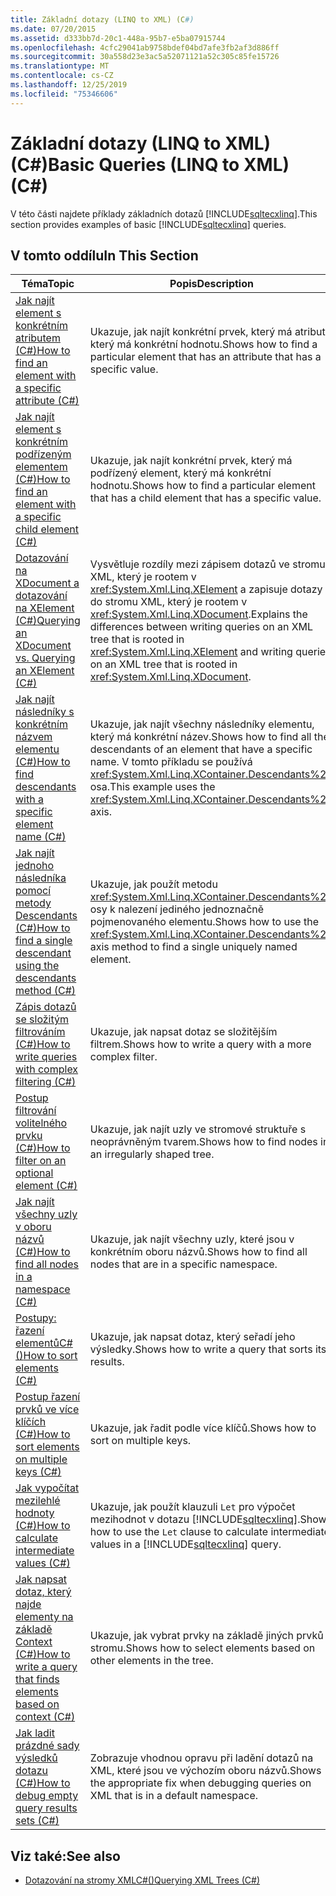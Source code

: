 ```yaml
---
title: Základní dotazy (LINQ to XML) (C#)
ms.date: 07/20/2015
ms.assetid: d333bb7d-20c1-448a-95b7-e5ba07915744
ms.openlocfilehash: 4cfc29041ab9758bdef04bd7afe3fb2af3d886ff
ms.sourcegitcommit: 30a558d23e3ac5a52071121a52c305c85fe15726
ms.translationtype: MT
ms.contentlocale: cs-CZ
ms.lasthandoff: 12/25/2019
ms.locfileid: "75346606"
---
```

# <a name="basic-queries-linq-to-xml-c"></a><span data-ttu-id="aa619-102">Základní dotazy (LINQ to XML) (C#)</span><span class="sxs-lookup"><span data-stu-id="aa619-102">Basic Queries (LINQ to XML) (C#)</span></span>
<span data-ttu-id="aa619-103">V této části najdete příklady základních dotazů [!INCLUDE[sqltecxlinq](~/includes/sqltecxlinq-md.md)].</span><span class="sxs-lookup"><span data-stu-id="aa619-103">This section provides examples of basic [!INCLUDE[sqltecxlinq](~/includes/sqltecxlinq-md.md)] queries.</span></span>  
  
## <a name="in-this-section"></a><span data-ttu-id="aa619-104">V tomto oddílu</span><span class="sxs-lookup"><span data-stu-id="aa619-104">In This Section</span></span>  
  
|<span data-ttu-id="aa619-105">Téma</span><span class="sxs-lookup"><span data-stu-id="aa619-105">Topic</span></span>|<span data-ttu-id="aa619-106">Popis</span><span class="sxs-lookup"><span data-stu-id="aa619-106">Description</span></span>|  
|-----------|-----------------|  
|[<span data-ttu-id="aa619-107">Jak najít element s konkrétním atributem (C#)</span><span class="sxs-lookup"><span data-stu-id="aa619-107">How to find an element with a specific attribute (C#)</span></span>](./how-to-find-an-element-with-a-specific-attribute.md)|<span data-ttu-id="aa619-108">Ukazuje, jak najít konkrétní prvek, který má atribut, který má konkrétní hodnotu.</span><span class="sxs-lookup"><span data-stu-id="aa619-108">Shows how to find a particular element that has an attribute that has a specific value.</span></span>|
|[<span data-ttu-id="aa619-109">Jak najít element s konkrétním podřízeným elementem (C#)</span><span class="sxs-lookup"><span data-stu-id="aa619-109">How to find an element with a specific child element (C#)</span></span>](./how-to-find-an-element-with-a-specific-child-element.md)|<span data-ttu-id="aa619-110">Ukazuje, jak najít konkrétní prvek, který má podřízený element, který má konkrétní hodnotu.</span><span class="sxs-lookup"><span data-stu-id="aa619-110">Shows how to find a particular element that has a child element that has a specific value.</span></span>|
|[<span data-ttu-id="aa619-111">Dotazování na XDocument a dotazování na XElement (C#)</span><span class="sxs-lookup"><span data-stu-id="aa619-111">Querying an XDocument vs. Querying an XElement (C#)</span></span>](./querying-an-xdocument-vs-querying-an-xelement.md)|<span data-ttu-id="aa619-112">Vysvětluje rozdíly mezi zápisem dotazů ve stromu XML, který je rootem v <xref:System.Xml.Linq.XElement> a zapisuje dotazy do stromu XML, který je rootem v <xref:System.Xml.Linq.XDocument>.</span><span class="sxs-lookup"><span data-stu-id="aa619-112">Explains the differences between writing queries on an XML tree that is rooted in <xref:System.Xml.Linq.XElement> and writing queries on an XML tree that is rooted in <xref:System.Xml.Linq.XDocument>.</span></span>|  
|[<span data-ttu-id="aa619-113">Jak najít následníky s konkrétním názvem elementu (C#)</span><span class="sxs-lookup"><span data-stu-id="aa619-113">How to find descendants with a specific element name (C#)</span></span>](./how-to-find-descendants-with-a-specific-element-name.md)|<span data-ttu-id="aa619-114">Ukazuje, jak najít všechny následníky elementu, který má konkrétní název.</span><span class="sxs-lookup"><span data-stu-id="aa619-114">Shows how to find all the descendants of an element that have a specific name.</span></span> <span data-ttu-id="aa619-115">V tomto příkladu se používá <xref:System.Xml.Linq.XContainer.Descendants%2A> osa.</span><span class="sxs-lookup"><span data-stu-id="aa619-115">This example uses the <xref:System.Xml.Linq.XContainer.Descendants%2A> axis.</span></span>|
|[<span data-ttu-id="aa619-116">Jak najít jednoho následníka pomocí metody Descendants (C#)</span><span class="sxs-lookup"><span data-stu-id="aa619-116">How to find a single descendant using the descendants method (C#)</span></span>](./how-to-find-a-single-descendant-using-the-descendants-method.md)|<span data-ttu-id="aa619-117">Ukazuje, jak použít metodu <xref:System.Xml.Linq.XContainer.Descendants%2A> osy k nalezení jediného jednoznačně pojmenovaného elementu.</span><span class="sxs-lookup"><span data-stu-id="aa619-117">Shows how to use the <xref:System.Xml.Linq.XContainer.Descendants%2A> axis method to find a single uniquely named element.</span></span>|
|[<span data-ttu-id="aa619-118">Zápis dotazů se složitým filtrováním (C#)</span><span class="sxs-lookup"><span data-stu-id="aa619-118">How to write queries with complex filtering (C#)</span></span>](./how-to-write-queries-with-complex-filtering.md)|<span data-ttu-id="aa619-119">Ukazuje, jak napsat dotaz se složitějším filtrem.</span><span class="sxs-lookup"><span data-stu-id="aa619-119">Shows how to write a query with a more complex filter.</span></span>|  
|[<span data-ttu-id="aa619-120">Postup filtrování volitelného prvku (C#)</span><span class="sxs-lookup"><span data-stu-id="aa619-120">How to filter on an optional element (C#)</span></span>](./how-to-filter-on-an-optional-element.md)|<span data-ttu-id="aa619-121">Ukazuje, jak najít uzly ve stromové struktuře s neoprávněným tvarem.</span><span class="sxs-lookup"><span data-stu-id="aa619-121">Shows how to find nodes in an irregularly shaped tree.</span></span>|
|[<span data-ttu-id="aa619-122">Jak najít všechny uzly v oboru názvů (C#)</span><span class="sxs-lookup"><span data-stu-id="aa619-122">How to find all nodes in a namespace (C#)</span></span>](./how-to-find-all-nodes-in-a-namespace.md)|<span data-ttu-id="aa619-123">Ukazuje, jak najít všechny uzly, které jsou v konkrétním oboru názvů.</span><span class="sxs-lookup"><span data-stu-id="aa619-123">Shows how to find all nodes that are in a specific namespace.</span></span>|
|[<span data-ttu-id="aa619-124">Postupy: řazení elementůC#()</span><span class="sxs-lookup"><span data-stu-id="aa619-124">How to sort elements (C#)</span></span>](./how-to-sort-elements.md)|<span data-ttu-id="aa619-125">Ukazuje, jak napsat dotaz, který seřadí jeho výsledky.</span><span class="sxs-lookup"><span data-stu-id="aa619-125">Shows how to write a query that sorts its results.</span></span>|  
|[<span data-ttu-id="aa619-126">Postup řazení prvků ve více klíčích (C#)</span><span class="sxs-lookup"><span data-stu-id="aa619-126">How to sort elements on multiple keys (C#)</span></span>](./how-to-sort-elements-on-multiple-keys.md)|<span data-ttu-id="aa619-127">Ukazuje, jak řadit podle více klíčů.</span><span class="sxs-lookup"><span data-stu-id="aa619-127">Shows how to sort on multiple keys.</span></span>|  
|[<span data-ttu-id="aa619-128">Jak vypočítat mezilehlé hodnoty (C#)</span><span class="sxs-lookup"><span data-stu-id="aa619-128">How to calculate intermediate values (C#)</span></span>](./how-to-calculate-intermediate-values.md)|<span data-ttu-id="aa619-129">Ukazuje, jak použít klauzuli `Let` pro výpočet mezihodnot v dotazu [!INCLUDE[sqltecxlinq](~/includes/sqltecxlinq-md.md)].</span><span class="sxs-lookup"><span data-stu-id="aa619-129">Shows how to use the `Let` clause to calculate intermediate values in a [!INCLUDE[sqltecxlinq](~/includes/sqltecxlinq-md.md)] query.</span></span>|  
|[<span data-ttu-id="aa619-130">Jak napsat dotaz, který najde elementy na základě Context (C#)</span><span class="sxs-lookup"><span data-stu-id="aa619-130">How to write a query that finds elements based on context (C#)</span></span>](./how-to-write-a-query-that-finds-elements-based-on-context.md)|<span data-ttu-id="aa619-131">Ukazuje, jak vybrat prvky na základě jiných prvků stromu.</span><span class="sxs-lookup"><span data-stu-id="aa619-131">Shows how to select elements based on other elements in the tree.</span></span>|  
|[<span data-ttu-id="aa619-132">Jak ladit prázdné sady výsledků dotazu (C#)</span><span class="sxs-lookup"><span data-stu-id="aa619-132">How to debug empty query results sets (C#)</span></span>](./how-to-debug-empty-query-results-sets.md)|<span data-ttu-id="aa619-133">Zobrazuje vhodnou opravu při ladění dotazů na XML, které jsou ve výchozím oboru názvů.</span><span class="sxs-lookup"><span data-stu-id="aa619-133">Shows the appropriate fix when debugging queries on XML that is in a default namespace.</span></span>|  
  
## <a name="see-also"></a><span data-ttu-id="aa619-134">Viz také:</span><span class="sxs-lookup"><span data-stu-id="aa619-134">See also</span></span>

- [<span data-ttu-id="aa619-135">Dotazování na stromy XMLC#()</span><span class="sxs-lookup"><span data-stu-id="aa619-135">Querying XML Trees (C#)</span></span>](how-to-find-an-element-with-a-specific-attribute.md)
